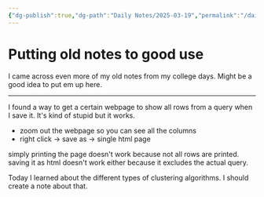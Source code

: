 ```yaml
---
{"dg-publish":true,"dg-path":"Daily Notes/2025-03-19","permalink":"/daily-notes/2025-03-19/","noteIcon":"","created":"2025-03-19"}
---
```

# Putting old notes to good use
I came across even more of my old notes from my college days. Might be a good idea to put em up here.

-----
I found a way to get a certain webpage to show all rows from a query when I save it. It's kind of stupid but it works.
- zoom out the webpage so you can see all the columns
- right click -> save as -> single html page

simply printing the page doesn't work because not all rows are printed.
saving it as html doesn't work either because it excludes the actual query.

Today I learned about the different types of clustering algorithms. I should create a note about that.